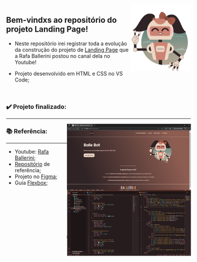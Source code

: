 <img align="right" height="180em" src="https://github.com/Feruaro/Landing-Page/blob/main/img/ballebot.png"/>

## Bem-vindxs ao repositório do projeto Landing Page!

* Neste repositório irei registrar toda a evolução da construção do projeto de [Landing Page](https://www.youtube.com/watch?v=llF6vD-RljE) que a Rafa Ballerini postou no canal dela no Youtube!

* Projeto desenvolvido em HTML e CSS no VS Code;

  ​


### ✔️ Projeto finalizado:

----

<img align="right" height="180em" src="https://github.com/Feruaro/Landing-Page/blob/main/img/pagefinalizada.jpg"/>

<img align="right" height="180em" src="https://github.com/Feruaro/Landing-Page/blob/main/img/codigo.jpg"/>

### 📚 Referência:

----

* Youtube: [Rafa Ballerini](https://www.youtube.com/channel/UC_-uuuZbY0AAt9CViNzvc-Q);
* [Repositório]() de referência;
* Projeto no [Figma](https://www.figma.com/file/myqP66iQwzjwjrIAJyyrip/BalleBot?node-id=0%3A1);
* Guia [Flexbox](https://css-tricks.com/snippets/css/a-guide-to-flexbox/);